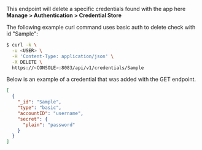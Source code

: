 This endpoint will delete a specific credentials found with the app here **Manage > Authentication > Credential Store**


The following example curl command uses basic auth to delete check with id "Sample":

```bash
$ curl -k \
  -u <USER> \
  -H 'Content-Type: application/json' \
  -X DELETE \
  https://<CONSOLE>:8083/api/v1/credentials/Sample
```

Below is an example of a credential that was added with the GET endpoint.

```json
[
  {
    "_id": "Sample",
    "type": "basic",
    "accountID": "username",
    "secret": {
      "plain": "password"
    }
  }
]
```

